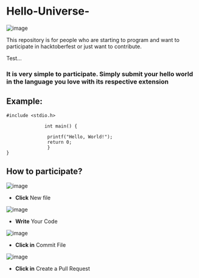 # Hello-Universe-
 
 ![image](https://user-images.githubusercontent.com/32227073/46553560-3560b980-c8b4-11e8-8857-d744086e65f4.png)

 
 
 This repository is for people who are starting to program and want to participate in hacktoberfest  or just want to contribute.

Test...


### It is very simple to participate. Simply submit your hello world in the language you love with its respective extension


## Example:
```
#include <stdio.h>
 
              int main() {
 
               printf("Hello, World!");
               return 0;
               }
}
```

## How to participate?

![image](https://user-images.githubusercontent.com/32227073/46517393-63f37b80-c845-11e8-89e1-c52df655a1e1.png)

* **Click** New file

![image](https://user-images.githubusercontent.com/32227073/46517473-c5b3e580-c845-11e8-8b86-71ed7ecfcc84.png)


* **Write** Your Code

![image](https://user-images.githubusercontent.com/32227073/46517494-f6941a80-c845-11e8-982f-eb22d04cc324.png)

* **Click in** Commit File

![image](https://user-images.githubusercontent.com/32227073/46517592-4a9eff00-c846-11e8-8fe1-28658b9d542b.png)

* **Click in** Create a Pull Request





